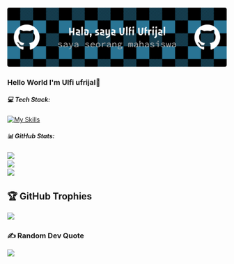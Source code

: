 
![Ulfi Ufrijal](<github-header-banner (1).png>)

### Hello World  I'm Ulfi ufrijal👋



##### 💻 Tech Stack:
[![My Skills](https://skillicons.dev/icons?i=js,html,css,wasm)](https://skillicons.dev)


##### 📊 GitHub Stats:
![](https://github-readme-stats.vercel.app/api?username=ulfiufrijal-stack&theme=react&hide_border=false&include_all_commits=false&count_private=false)<br/>
![](https://nirzak-streak-stats.vercel.app/?user=ulfiufrijal-stack&theme=react&hide_border=false)<br/>
![](https://github-readme-stats.vercel.app/api/top-langs/?username=ulfiufrijal-stack&theme=react&hide_border=false&include_all_commits=false&count_private=false&layout=compact)

## 🏆 GitHub Trophies
![](https://github-profile-trophy.vercel.app/?username=ulfiufrijal-stack&theme=algolia&no-frame=false&no-bg=false&margin-w=4)

### ✍ Random Dev Quote
![](https://quotes-github-readme.vercel.app/api?type=horizontal&theme=radical)


